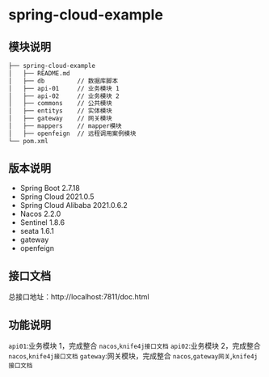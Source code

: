 # spring-cloud-example

## 模块说明
```markdown
├── spring-cloud-example
│   ├── README.md
│   ├── db         // 数据库脚本
│   ├── api-01     // 业务模块 1
│   ├── api-02     // 业务模块 2
│   ├── commons    // 公共模块
│   ├── entitys    // 实体模块
│   ├── gateway    // 网关模块
│   ├── mappers    // mapper模块
│   ├── openfeign  // 远程调用案例模块
└── pom.xml
```

## 版本说明
- Spring Boot 2.7.18
- Spring Cloud 2021.0.5
- Spring Cloud Alibaba 2021.0.6.2
- Nacos 2.2.0
- Sentinel 1.8.6
- seata 1.6.1
- gateway
- openfeign 

## 接口文档

总接口地址：http://localhost:7811/doc.html

## 功能说明

`api01`:业务模块 1，完成整合 `nacos`,`knife4j接口文档` 
`api02`:业务模块 2，完成整合 `nacos`,`knife4j接口文档` 
`gateway`:网关模块，完成整合 `nacos`,`gateway网关`,`knife4j接口文档` 